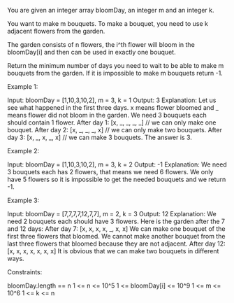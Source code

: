 You are given an integer array bloomDay, an integer m and an integer k.

You want to make m bouquets. To make a bouquet, you need to use k adjacent
flowers from the garden.

The garden consists of n flowers, the i^th flower will bloom in the
bloomDay[i] and then can be used in exactly one bouquet.

Return the minimum number of days you need to wait to be able to make m
bouquets from the garden. If it is impossible to make m bouquets return
-1.


Example 1:


Input: bloomDay = [1,10,3,10,2], m = 3, k = 1
Output: 3
Explanation: Let us see what happened in the first three days. x means flower
bloomed and _ means flower did not bloom in the garden.
We need 3 bouquets each should contain 1 flower.
After day 1: [x, _, _, _, _]   // we can only make one bouquet.
After day 2: [x, _, _, _, x]   // we can only make two bouquets.
After day 3: [x, _, x, _, x]   // we can make 3 bouquets. The answer is 3.


Example 2:


Input: bloomDay = [1,10,3,10,2], m = 3, k = 2
Output: -1
Explanation: We need 3 bouquets each has 2 flowers, that means we need 6
flowers. We only have 5 flowers so it is impossible to get the needed
bouquets and we return -1.


Example 3:


Input: bloomDay = [7,7,7,7,12,7,7], m = 2, k = 3
Output: 12
Explanation: We need 2 bouquets each should have 3 flowers.
Here is the garden after the 7 and 12 days:
After day 7: [x, x, x, x, _, x, x]
We can make one bouquet of the first three flowers that bloomed. We cannot
make another bouquet from the last three flowers that bloomed because they
are not adjacent.
After day 12: [x, x, x, x, x, x, x]
It is obvious that we can make two bouquets in different ways.



Constraints:


bloomDay.length == n
1 <= n <= 10^5
1 <= bloomDay[i] <= 10^9
1 <= m <= 10^6
1 <= k <= n




